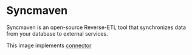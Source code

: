 # Syncmaven

Syncmaven is an open-source Reverse-ETL tool that synchronizes data from your database to external services.

This image implements [connector](https://syncmaven.sh/fundamentals/connection)
